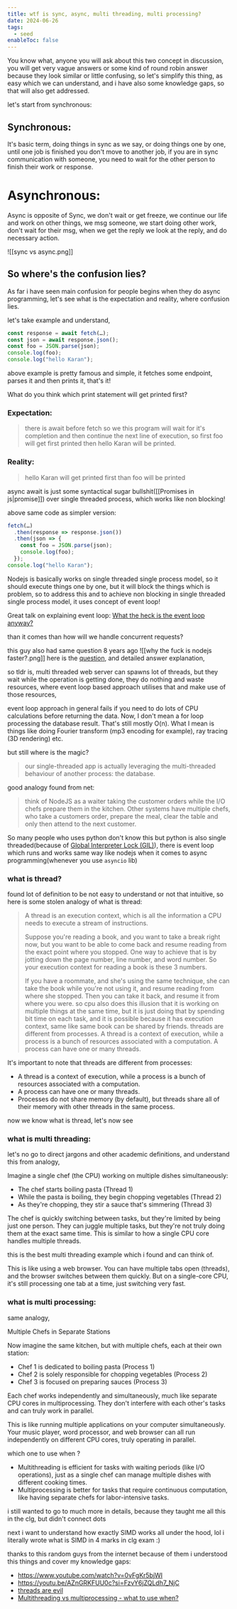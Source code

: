 ```yaml
---
title: wtf is sync, async, multi threading, multi processing?
date: 2024-06-26
tags:
  - seed
enableToc: false
---
```


You know what, anyone you will ask about this two concept in discussion, you will get very vague answers or some kind of round robin answer because they look similar or little confusing, so let's simplify this thing, as easy which we can understand, and i have also some knowledge gaps, so that will also get addressed.

 
let's start from synchronous:

## Synchronous:

It's basic term, doing things in sync as we say, or doing things one by one, until one job is finished you don't move to another job, if you are in sync communication with someone, you need to wait for the other person to finish their work or response.


# Asynchronous:

Async is opposite of Sync, we don't wait  or get freeze, we continue our life and work on other things, we msg someone, we start doing other work, don't wait for their msg, when we get the reply we look at the reply, and do necessary action.



![[sync vs async.png]]

## So where's the confusion lies?
As far i have seen main confusion for people begins when they do async programming, let's see what is the expectation and reality, where confusion lies.

let's take example and understand,
```javascript
const response = await fetch(…);
const json = await response.json();
const foo = JSON.parse(json); 
console.log(foo);
console.log("hello Karan");
```

above example is pretty famous and simple, it fetches some endpoint, parses it and then prints it, that's it!

What do you think which print statement will get printed first?
### Expectation:
>there is await before fetch so we this program will wait for it's completion and then continue the next line of execution, so first foo will get first printed then hello Karan will be printed.
### Reality:
> hello Karan will get printed first than foo will be printed

async await is just some syntactical sugar bullshit([[Promises in js|promise]]) over single threaded process, which works like non blocking!

above same code as simpler version:
```javascript
fetch(…)
  .then(response => response.json())
  .then(json => {
    const foo = JSON.parse(json);
    console.log(foo);
  });
console.log("hello Karan");
```


Nodejs is basically works on single threaded single process model, so it should execute things one by one, but it will block the things which is problem, so to address this and to achieve non blocking in single threaded single process model,
it uses concept of event loop!

Great talk on explaining event loop: [What the heck is the event loop anyway?](https://youtu.be/8aGhZQkoFbQ?si=D-5YW9C1wr78wN8u)

than it comes than how will we handle concurrent requests?

this guy also had same question 8 years ago
![[why the fuck is nodejs faster?.png]]
here is the [question](https://stackoverflow.com/questions/34855352/how-in-general-does-node-js-handle-10-000-concurrent-requests), and detailed answer explanation,

so tldr is, multi threaded web server can spawns lot of threads, but they wait while the operation is getting done, they do nothing and waste resources, where event loop based approach utilises that and make use of those resources,

event loop approach in general fails if you need to do lots of CPU calculations before returning the data. Now, I don't mean a for loop processing the database result. That's still mostly O(n). What I mean is things like doing Fourier transform (mp3 encoding for example), ray tracing (3D rendering) etc.

but still where is the magic?
>our single-threaded app is actually leveraging the multi-threaded behaviour of another process: the database.

good analogy found from net:
>think of NodeJS as a waiter taking the customer orders while the I/O chefs prepare them in the kitchen. Other systems have multiple chefs, who take a customers order, prepare the meal, clear the table and only then attend to the next customer.

So many people who uses python don't know this but python is also single threaded(because of [Global Interpreter Lock (GIL)](https://realpython.com/python-gil/)), there is event loop which runs and works same way like nodejs when it comes to async programming(whenever you use `asyncio` lib)

### what is thread?
found lot of definition to be not easy to understand or not that intuitive, so here is some stolen analogy of what is thread:
>A thread is an execution context, which is all the information a CPU needs to execute a stream of instructions.
>
>Suppose you're reading a book, and you want to take a break right now, but you want to be able to come back and resume reading from the exact point where you stopped. One way to achieve that is by jotting down the page number, line number, and word number. So your execution context for reading a book is these 3 numbers.
>
>If you have a roommate, and she's using the same technique, she can take the book while you're not using it, and resume reading from where she stopped. Then you can take it back, and resume it from where you were.
so cpu also does this illusion that it is working on multiple things at the same time, but it is just doing that by spending bit time on each task, and it is possible because it has execution context, same like same book can be shared by friends.
threads are different from processes. A thread is a context of execution, while a process is a bunch of resources associated with a computation. A process can have one or many threads.

It's important to note that threads are different from processes:
- A thread is a context of execution, while a process is a bunch of resources associated with a computation. 
- A process can have one or many threads.
- Processes do not share memory (by default), but threads share all of their memory with other threads in the same process.

now we know what is thread, let's now see 

### what is multi threading:

let's no go to direct jargons and other academic definitions, and understand this from analogy,

Imagine a single chef (the CPU) working on multiple dishes simultaneously:

- The chef starts boiling pasta (Thread 1)
- While the pasta is boiling, they begin chopping vegetables (Thread 2)
- As they're chopping, they stir a sauce that's simmering (Thread 3)

The chef is quickly switching between tasks, but they're limited by being just one person. They can juggle multiple tasks, but they're not truly doing them at the exact same time. This is similar to how a single CPU core handles multiple threads.

this is the best multi threading example which i found and can think of.

This is like using a web browser. You can have multiple tabs open (threads), and the browser switches between them quickly. But on a single-core CPU, it's still processing one tab at a time, just switching very fast.
### what is multi processing:

same analogy, 

Multiple Chefs in Separate Stations

Now imagine the same kitchen, but with multiple chefs, each at their own station:

- Chef 1 is dedicated to boiling pasta (Process 1)
- Chef 2 is solely responsible for chopping vegetables (Process 2)
- Chef 3 is focused on preparing sauces (Process 3)

Each chef works independently and simultaneously, much like separate CPU cores in multiprocessing. They don't interfere with each other's tasks and can truly work in parallel.

This is like running multiple applications on your computer simultaneously. Your music player, word processor, and web browser can all run independently on different CPU cores, truly operating in parallel.

which one to use when ?
- Multithreading is efficient for tasks with waiting periods (like I/O operations), just as a single chef can manage multiple dishes with different cooking times.
- Multiprocessing is better for tasks that require continuous computation, like having separate chefs for labor-intensive tasks.

i still wanted to go to much more in details, because they taught me all this in the clg, but didn't connect dots

next i want to understand how exactly SIMD works all under the hood, lol i literally wrote what is SIMD in 4 marks in clg exam :)

thanks to this random guys from the internet because of them i understood this things and cover my knowledge gaps:
- https://www.youtube.com/watch?v=0vFgKr5bjWI
- https://youtu.be/AZnGRKFUU0c?si=FzvY6jZQLdh7_NjC
- [threads are evil](https://web.stanford.edu/~ouster/cgi-bin/papers/threads.pdf)
- [Multithreading vs multiprocessing - what to use when?](https://www.reddit.com/r/embedded/comments/aezf7n/multithreading_vs_multiprocessing_what_to_use_when/)
